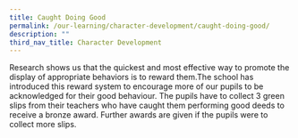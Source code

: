 ```yaml
---
title: Caught Doing Good
permalink: /our-learning/character-development/caught-doing-good/
description: ""
third_nav_title: Character Development
---
```

Research shows us that the quickest and most effective way to promote the display of appropriate behaviors is to reward them.The school has introduced this reward system to encourage more of our pupils to be acknowledged for their good behaviour. The pupils have to collect 3 green slips from their teachers who have caught them performing good deeds to receive a bronze award. Further awards are given if the pupils were to collect more slips.